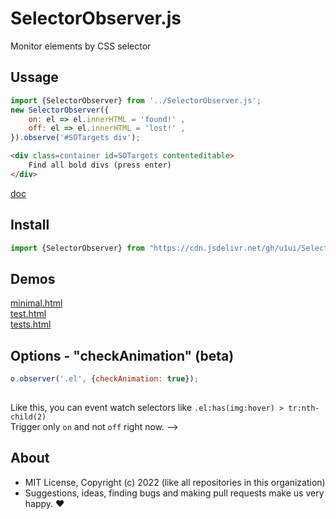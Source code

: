 # SelectorObserver.js
Monitor elements by CSS selector

## Ussage

```js
import {SelectorObserver} from '../SelectorObserver.js';
new SelectorObserver({
    on: el => el.innerHTML = 'found!' ,
    off: el => el.innerHTML = 'lost!' ,
}).observe('#SOTargets div');
```

```html
<div class=container id=SOTargets contenteditable>
    Find all bold divs (press enter)
</div>
```

[doc](https://doc.deno.land/https://cdn.jsdelivr.net/gh/u1ui/SelectorObserver.js@$main/SelectorObserver.js)

## Install

```js
import {SelectorObserver} from "https://cdn.jsdelivr.net/gh/u1ui/SelectorObserver.js@x.x.x/SelectorObserver.min.js"
```

## Demos

[minimal.html](http://gcdn.li/u1ui/SelectorObserver.js@main/tests/minimal.html)  
[test.html](http://gcdn.li/u1ui/SelectorObserver.js@main/tests/test.html)  
[tests.html](http://gcdn.li/u1ui/SelectorObserver.js@main/tests/tests.html)  

## Options - "checkAnimation" (beta)

```javascript
o.observer('.el', {checkAnimation: true});
    
```

Like this, you can event watch selectors like `.el:has(img:hover) > tr:nth-child(2)`  
Trigger only `on` and not `off` right now.
-->

## About

- MIT License, Copyright (c) 2022 <u1> (like all repositories in this organization) <br>
- Suggestions, ideas, finding bugs and making pull requests make us very happy. ♥

